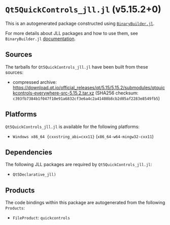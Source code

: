 # `Qt5QuickControls_jll.jl` (v5.15.2+0)

This is an autogenerated package constructed using [`BinaryBuilder.jl`](https://github.com/JuliaPackaging/BinaryBuilder.jl).

For more details about JLL packages and how to use them, see `BinaryBuilder.jl` [documentation](https://juliapackaging.github.io/BinaryBuilder.jl/dev/jll/).

## Sources

The tarballs for `Qt5QuickControls_jll.jl` have been built from these sources:

* compressed archive: https://download.qt.io/official_releases/qt/5.15/5.15.2/submodules/qtquickcontrols-everywhere-src-5.15.2.tar.xz (SHA256 checksum: `c393fb7384b1f047f10e91a6832cf3e6a4c2a41408b8cb2d05af2283e8549fb5`)

## Platforms

`Qt5QuickControls_jll.jl` is available for the following platforms:

* `Windows x86_64 {cxxstring_abi=cxx11}` (`x86_64-w64-mingw32-cxx11`)

## Dependencies

The following JLL packages are required by `Qt5QuickControls_jll.jl`:

* `Qt5Declarative_jll)`

## Products

The code bindings within this package are autogenerated from the following `Products`:

* `FileProduct`: `quickcontrols`
